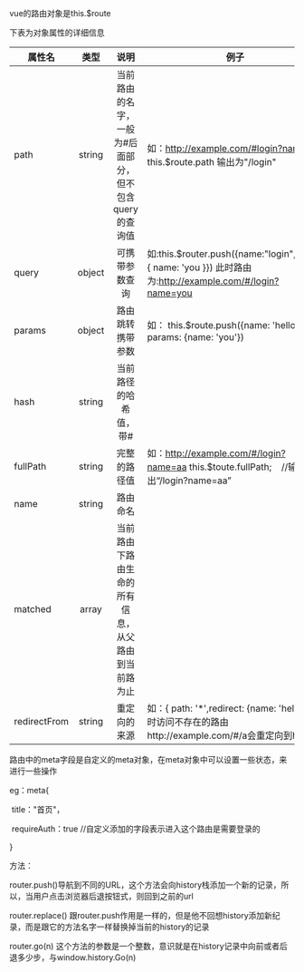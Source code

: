 vue的路由对象是this.$route

下表为对象属性的详细信息


| 属性名 | 类型    |  说明  | 例子 |
| --------   | :----:   | :----: | --------   |
| path    | string  | 当前路由的名字，一般为#后面部分，但不包含query的查询值 | 如：http://example.com/#login?name=aa<br />this.$route.path 输出为"/login" |
| query   | object  | 可携带参数查询 | 如:this.$router.push({name:"login",query:{ name: 'you }})  此时路由为:http://example.com/#/login?name=you |
| params | object  | 路由跳转携带参数 | 如： this.$route.push({name: 'hello', params: {name: 'you'}) |
| hash | string | 当前路径的哈希值，带# |  |
| fullPath | string | 完整的路径值 | 如：http://example.com/#/login?name=aa   this.$toute.fullPath;    //输出“/login?name=aa” |
| name | string | 路由命名 |  |
| matched | array | 当前路由下路由生命的所有信息，从父路由到当前路为止 |  |
| redirectFrom | string | 重定向的来源 | 如：{ path: '*',redirect: {name: 'hello'}}  此时访问不存在的路由http://example.com/#/a会重定向到hello |

路由中的meta字段是自定义的meta对象，在meta对象中可以设置一些状态，来进行一些操作

eg：meta{

​	title："首页"，

​	requireAuth：true 	//自定义添加的字段表示进入这个路由是需要登录的 

}



方法：

router.push()导航到不同的URL，这个方法会向history栈添加一个新的记录，所以，当用户点击浏览器后退按钮式，则回到之前的url

router.replace() 跟router.push作用是一样的，但是他不回想history添加新纪录，而是跟它的方法名字一样替换掉当前的history的记录

router.go(n) 这个方法的参数是一个整数，意识就是在history记录中向前或者后退多少步，与window.history.Go(n)